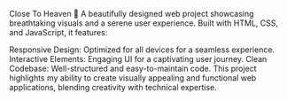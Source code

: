 Close To Heaven 🌄
A beautifully designed web project showcasing breathtaking visuals and a serene user experience. Built with HTML, CSS, and JavaScript, it features:

Responsive Design: Optimized for all devices for a seamless experience.
Interactive Elements: Engaging UI for a captivating user journey.
Clean Codebase: Well-structured and easy-to-maintain code.
This project highlights my ability to create visually appealing and functional web applications, blending creativity with technical expertise.
